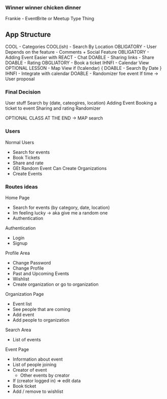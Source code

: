 ### Winner winner chicken dinner
Frankie - EventBrite or Meetup Type Thing


## App Structure
COOL -  Categories 
COOL(ish) - Search By Location
OBLIGATORY - User
Depends on the feature - Comments + Social Feature
OBLIGATORY - Adding Event
Easier with REACT - Chat
DOABLE - Sharing links - Share
DOABLE - Rating
OBGLIATORY - Book a ticket
IHNFI - Calendar View
OPTIONAL LESSON - Map View
if (!calendar) {
   DOABLE - Search By Date
}
IHNFI - Integrate with calendar
DOABLE - Randomizer foe event
If time -> User proposal

### Final Decision
User stuff
Search by (date, cateogires, location)
Adding Event
Booking a ticket to event
Sharing and rating
Randomizer

<!-- AFTER THIS IF WE HAVE TIME WE TRY OTHERS -->

OPTIONAL CLASS AT THE END -> MAP search


### Users
Normal Users
   - Search for events
   - Book Tickets
   - Share and rate
   - GEt Random Event
Can Create Organizations
   - Create Events


### Routes ideas
Home Page
   - Search for events (by category, date, location)
   - Im feeling lucky -> aka give me a random one
   - Authentication

Authentication
   - Login
   - Signup

Profile Area
   - Change Password
   - Change Profile
   - Past and Upcoming Events
   - Wishlist
   - Create organization or go to organization
  
Organization Page
   - Event list
   - See people that are coming
   - Add event
   - Add people to organization

Search Area
   - List of events

Event Page
   - Information about event
   - List of people joining
   - Creator of event
     - Other events by creator
   - If (creator logged in) => edit data
   - Book ticket
   - Add / remove to wishlist